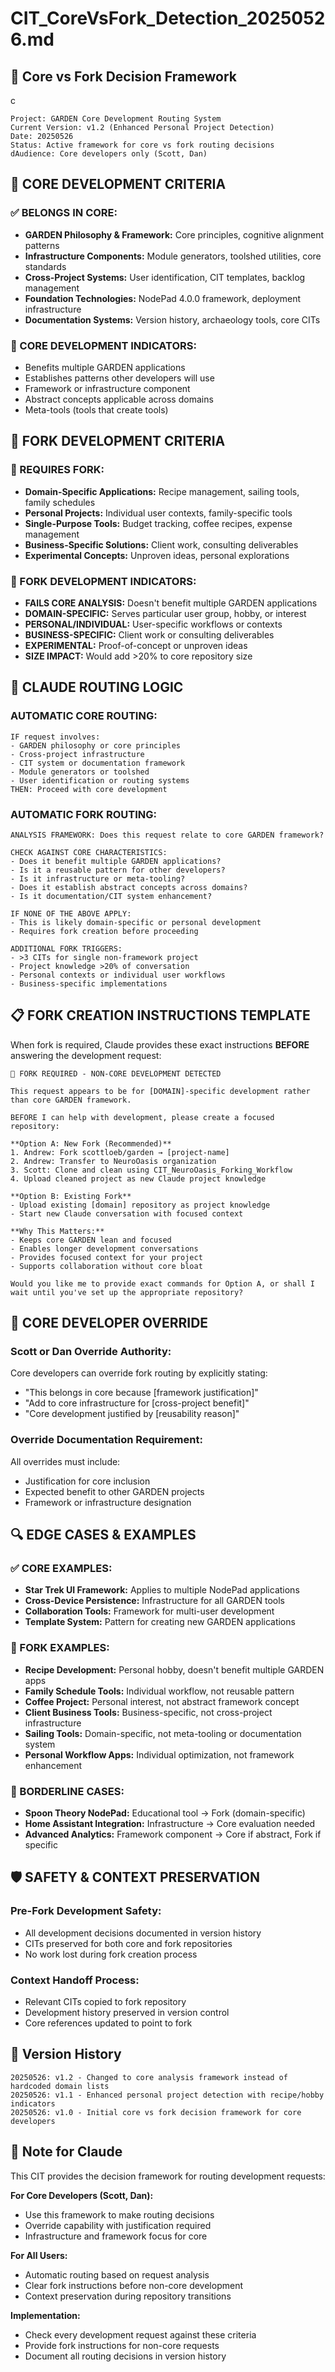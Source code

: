 # CIT_CoreVsFork_Detection_20250526.md

## 🎯 Core vs Fork Decision Framework
c
```
Project: GARDEN Core Development Routing System
Current Version: v1.2 (Enhanced Personal Project Detection)
Date: 20250526
Status: Active framework for core vs fork routing decisions
dAudience: Core developers only (Scott, Dan)
```

## 🧭 **CORE DEVELOPMENT CRITERIA**

### **✅ BELONGS IN CORE:**
- **GARDEN Philosophy & Framework:** Core principles, cognitive alignment patterns
- **Infrastructure Components:** Module generators, toolshed utilities, core standards
- **Cross-Project Systems:** User identification, CIT templates, backlog management
- **Foundation Technologies:** NodePad 4.0.0 framework, deployment infrastructure
- **Documentation Systems:** Version history, archaeology tools, core CITs

### **🔧 CORE DEVELOPMENT INDICATORS:**
- Benefits multiple GARDEN applications
- Establishes patterns other developers will use
- Framework or infrastructure component
- Abstract concepts applicable across domains
- Meta-tools (tools that create tools)

## 🌿 **FORK DEVELOPMENT CRITERIA**

### **🚫 REQUIRES FORK:**
- **Domain-Specific Applications:** Recipe management, sailing tools, family schedules
- **Personal Projects:** Individual user contexts, family-specific tools
- **Single-Purpose Tools:** Budget tracking, coffee recipes, expense management
- **Business-Specific Solutions:** Client work, consulting deliverables
- **Experimental Concepts:** Unproven ideas, personal explorations

### **🔀 FORK DEVELOPMENT INDICATORS:**
- **FAILS CORE ANALYSIS:** Doesn't benefit multiple GARDEN applications
- **DOMAIN-SPECIFIC:** Serves particular user group, hobby, or interest
- **PERSONAL/INDIVIDUAL:** User-specific workflows or contexts
- **BUSINESS-SPECIFIC:** Client work or consulting deliverables
- **EXPERIMENTAL:** Proof-of-concept or unproven ideas
- **SIZE IMPACT:** Would add >20% to core repository size

## 🤖 **CLAUDE ROUTING LOGIC**

### **AUTOMATIC CORE ROUTING:**
```
IF request involves:
- GARDEN philosophy or core principles
- Cross-project infrastructure
- CIT system or documentation framework
- Module generators or toolshed
- User identification or routing systems
THEN: Proceed with core development
```

### **AUTOMATIC FORK ROUTING:**
```
ANALYSIS FRAMEWORK: Does this request relate to core GARDEN framework?

CHECK AGAINST CORE CHARACTERISTICS:
- Does it benefit multiple GARDEN applications?
- Is it a reusable pattern for other developers?
- Is it infrastructure or meta-tooling?
- Does it establish abstract concepts across domains?
- Is it documentation/CIT system enhancement?

IF NONE OF THE ABOVE APPLY:
- This is likely domain-specific or personal development
- Requires fork creation before proceeding

ADDITIONAL FORK TRIGGERS:
- >3 CITs for single non-framework project
- Project knowledge >20% of conversation
- Personal contexts or individual user workflows
- Business-specific implementations
```

## 📋 **FORK CREATION INSTRUCTIONS TEMPLATE**

When fork is required, Claude provides these exact instructions **BEFORE** answering the development request:

```
🚨 FORK REQUIRED - NON-CORE DEVELOPMENT DETECTED

This request appears to be for [DOMAIN]-specific development rather than core GARDEN framework.

BEFORE I can help with development, please create a focused repository:

**Option A: New Fork (Recommended)**
1. Andrew: Fork scottloeb/garden → [project-name]
2. Andrew: Transfer to NeuroOasis organization  
3. Scott: Clone and clean using CIT_NeuroOasis_Forking_Workflow
4. Upload cleaned project as new Claude project knowledge

**Option B: Existing Fork**
- Upload existing [domain] repository as project knowledge
- Start new Claude conversation with focused context

**Why This Matters:**
- Keeps core GARDEN lean and focused
- Enables longer development conversations
- Provides focused context for your project
- Supports collaboration without core bloat

Would you like me to provide exact commands for Option A, or shall I wait until you've set up the appropriate repository?
```

## 🎯 **CORE DEVELOPER OVERRIDE**

### **Scott or Dan Override Authority:**
Core developers can override fork routing by explicitly stating:
- "This belongs in core because [framework justification]"
- "Add to core infrastructure for [cross-project benefit]"
- "Core development justified by [reusability reason]"

### **Override Documentation Requirement:**
All overrides must include:
- Justification for core inclusion
- Expected benefit to other GARDEN projects
- Framework or infrastructure designation

## 🔍 **EDGE CASES & EXAMPLES**

### **✅ CORE EXAMPLES:**
- **Star Trek UI Framework:** Applies to multiple NodePad applications
- **Cross-Device Persistence:** Infrastructure for all GARDEN tools
- **Collaboration Tools:** Framework for multi-user development
- **Template System:** Pattern for creating new GARDEN applications

### **🔀 FORK EXAMPLES:**
- **Recipe Development:** Personal hobby, doesn't benefit multiple GARDEN apps
- **Family Schedule Tools:** Individual workflow, not reusable pattern
- **Coffee Project:** Personal interest, not abstract framework concept
- **Client Business Tools:** Business-specific, not cross-project infrastructure
- **Sailing Tools:** Domain-specific, not meta-tooling or documentation system
- **Personal Workflow Apps:** Individual optimization, not framework enhancement

### **🤔 BORDERLINE CASES:**
- **Spoon Theory NodePad:** Educational tool → Fork (domain-specific)
- **Home Assistant Integration:** Infrastructure → Core evaluation needed
- **Advanced Analytics:** Framework component → Core if abstract, Fork if specific

## 🛡️ **SAFETY & CONTEXT PRESERVATION**

### **Pre-Fork Development Safety:**
- All development decisions documented in version history
- CITs preserved for both core and fork repositories
- No work lost during fork creation process

### **Context Handoff Process:**
- Relevant CITs copied to fork repository
- Development history preserved in version control
- Core references updated to point to fork

## 📝 **Version History**

```
20250526: v1.2 - Changed to core analysis framework instead of hardcoded domain lists
20250526: v1.1 - Enhanced personal project detection with recipe/hobby indicators
20250526: v1.0 - Initial core vs fork decision framework for core developers
```

## 🤖 **Note for Claude**

This CIT provides the decision framework for routing development requests:

**For Core Developers (Scott, Dan):**
- Use this framework to make routing decisions
- Override capability with justification required
- Infrastructure and framework focus for core

**For All Users:**
- Automatic routing based on request analysis
- Clear fork instructions before non-core development
- Context preservation during repository transitions

**Implementation:**
- Check every development request against these criteria
- Provide fork instructions for non-core requests
- Document all routing decisions in version history